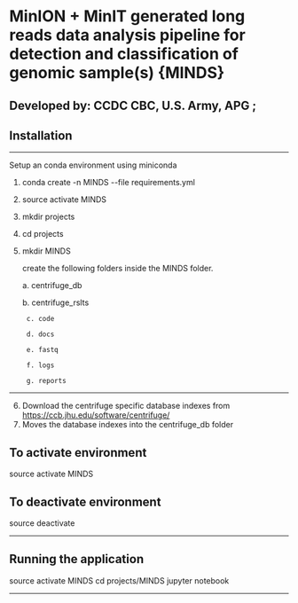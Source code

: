# MinION + MinIT generated long reads data analysis pipeline for detection and classification of genomic sample(s) {MINDS} #

## Developed by: CCDC CBC, U.S. Army, APG ; ##

## Installation ##

------------
Setup an conda environment using miniconda
1. conda create -n MINDS --file requirements.yml
2. source activate MINDS
3. mkdir projects
4. cd projects
5. mkdir MINDS

    create the following folders inside the MINDS  folder.

	a. centrifuge_db
	
	b. centrifuge_rslts
	
        c. code
	
        d. docs
	
        e. fastq
	
        f. logs
	
        g. reports

------------
6. Download the centrifuge specific database indexes  from https://ccb.jhu.edu/software/centrifuge/
7. Moves the database indexes into the centrifuge_db folder

## To activate environment ##

source activate MINDS

## To deactivate environment ##

source deactivate

------------

## Running the application ##
source activate MINDS
cd projects/MINDS
jupyter notebook

------------
